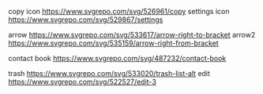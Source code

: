 copy icon https://www.svgrepo.com/svg/526961/copy
settings icon https://www.svgrepo.com/svg/529867/settings

arrow https://www.svgrepo.com/svg/533617/arrow-right-to-bracket
arrow2 https://www.svgrepo.com/svg/535159/arrow-right-from-bracket

contact book https://www.svgrepo.com/svg/487232/contact-book

trash https://www.svgrepo.com/svg/533020/trash-list-alt
edit https://www.svgrepo.com/svg/522527/edit-3